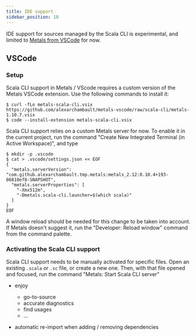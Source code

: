 ```yaml
---
title: IDE support
sidebar_position: 10
---
```


IDE support for sources managed by the Scala CLI is experimental, and limited to
[Metals from VSCode](https://scalameta.org/metals/docs/editors/vscode) for now.

## VSCode

### Setup

Scala CLI support in Metals / VScode requires a custom version of the Metals VSCode extension.
Use the following commands to install it:
```text
$ curl -fLo metals-scala-cli.vsix https://github.com/alexarchambault/metals-vscode/raw/scala-cli/metals-1.10.7.vsix
$ code --install-extension metals-scala-cli.vsix
```

Scala CLI support relies on a custom Metals server for now. To enable it in the current project,
run the command "Create New Integrated Terminal (in Active Workspace)", and type
```text
$ mkdir -p .vscode
$ cat > .vscode/settings.json << EOF
{
  "metals.serverVersion": "com.github.alexarchambault.tmp.metals:metals_2.12:0.10.4+193-06810ef8-SNAPSHOT",
  "metals.serverProperties": [
    "-Xmx512m",
    "-Dmetals.scala-cli.launcher=$(which scala)"
  ]
}
EOF
```

A window reload should be needed for this change to be taken into account. If Metals doesn't
suggest it, run the "Developer: Reload window" command from the command palette.

### Activating the Scala CLI support

Scala CLI support needs to be manually activated for specific files. Open an existing `.scala`
or `.sc` file,
or create a new one. Then, with that file opened and focused, run the command
"Metals: Start Scala CLI server"


- enjoy
  - go-to-source
  - accurate diagnostics
  - find usages
  - …

- automatic re-import when adding / removing dependencies
